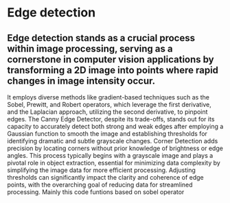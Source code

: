 # Edge detection
## Edge detection stands as a crucial process within image processing, serving as a cornerstone in computer vision applications by transforming a 2D image into points where rapid changes in image intensity occur. 
It employs diverse methods like gradient-based techniques such as the Sobel, Prewitt, and Robert operators, which leverage the first derivative, and the Laplacian approach, utilizing the second derivative, to pinpoint edges. 
The Canny Edge Detector, despite its trade-offs, stands out for its capacity to accurately detect both strong and weak edges after employing a Gaussian function to smooth the image and establishing thresholds for identifying dramatic and subtle grayscale changes.
Corner Detection adds precision by locating corners without prior knowledge of brightness or edge angles. This process typically begins with a grayscale image and plays a pivotal role in object extraction, essential for minimizing data complexity by simplifying the image data for more efficient processing. Adjusting thresholds can significantly impact the clarity and coherence of edge points, with the overarching goal of reducing data for streamlined processing.
Mainly this code funtions based on sobel operator
